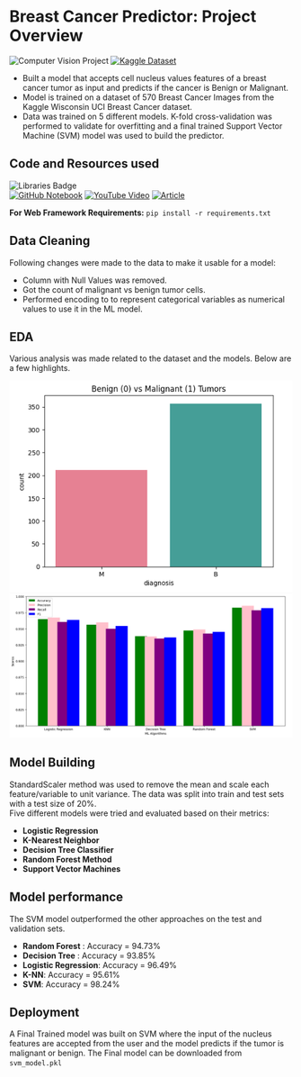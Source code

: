 # Breast Cancer Predictor: Project Overview 
![Computer Vision Project](https://img.shields.io/badge/Project-Computer%20Vision-purple?logo=python)
[![Kaggle Dataset](https://img.shields.io/badge/Kaggle-Wisconsin%20Breast%20Cancer-red?logo=kaggle)](https://www.kaggle.com/uciml/breast-cancer-wisconsin-data)

* Built a model that accepts cell nucleus values features of a breast cancer tumor as input and predicts if the cancer is Benign or Malignant.
* Model is trained on a dataset of 570 Breast Cancer Images from the Kaggle Wisconsin UCI Breast Cancer dataset.
* Data was trained on 5 different models. K-fold cross-validation was performed to validate for overfitting and a final trained Support Vector Machine (SVM) model was used to build the predictor.

## Code and Resources used  
![Libraries Badge](https://img.shields.io/badge/Libraries-NumPy|Pandas|Matplotlib|Sklearn|Seaborn|Selenium|Pickle-blue?logo=python) <br>
[![GitHub Notebook](https://img.shields.io/badge/GitHub-Notebook-181717?logo=github)](https://github.com/Inyrkz/breast_cancer/blob/main/k_fold_cv_article_guide.ipynb)
[![YouTube Video](https://img.shields.io/badge/YouTube-Watch%20Now-darkred?logo=youtube)](https://www.youtube.com/watch?v=NSSOyhJBmWY)
[![Article](https://img.shields.io/badge/Article-Read%20Here-green)](https://www.section.io/engineering-education/how-to-implement-k-fold-cross-validation/)
<br>

**For Web Framework Requirements:**  ```pip install -r requirements.txt```  


## Data Cleaning
Following changes were made to the data to make it usable for a model:
*	Column with Null Values was removed.
*	Got the count of malignant vs benign tumor cells.
*	Performed encoding to to represent categorical variables as numerical values to use it in the ML model.

## EDA
Various analysis was made related to the dataset and the models. Below are a few highlights. 

![alt text](https://github.com/sughoshdeshpande7/Breast_Cancer_Prediction/blob/ba700fc9bb3c888ee818969885db370f3e67236e/Images/tumors.png)
![alt text](https://github.com/sughoshdeshpande7/Breast_Cancer_Prediction/blob/ba700fc9bb3c888ee818969885db370f3e67236e/Images/models.png)

## Model Building 

StandardScaler method was used to remove the mean and scale each feature/variable to unit variance. The data was split into train and test sets with a test size of 20%.  
Five different models were tried and evaluated based on their metrics:
*	**Logistic Regression** 
*	**K-Nearest Neighbor**
*	**Decision Tree Classifier** 
*	**Random Forest Method**
*	**Support Vector Machines**

## Model performance
The SVM model outperformed the other approaches on the test and validation sets. 
*	**Random Forest** : Accuracy = 94.73%
*	**Decision Tree** : Accuracy = 93.85%
*	**Logistic Regression**: Accuracy = 96.49%
*	**K-NN**: Accuracy = 95.61%
*	**SVM**: Accuracy = 98.24%

## Deployment
A Final Trained model was built on SVM where the input of the nucleus features are accepted from the user and the model predicts if the tumor is malignant or benign. The Final model can be downloaded from ```svm_model.pkl```

  
